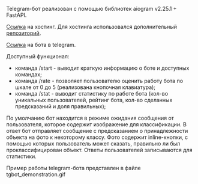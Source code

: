 Telegram-бот реализован с помощью библиотек aiogram v2.25.1 + FastAPI.

[Ссылка](https://test-tgbot-service.onrender.com/) на хостинг. 
Для хостинга использовался дополнительный [репозиторий](ttps://github.com/NickolayD/TG_Bot_Classifier).

[Ссылка](https://web.telegram.org/a/#6944300570) на бота в telegram.

Доступный функционал:
- команда /start - выводит краткую информацию о боте и доступных командах;
- команда /rate - позволяет пользователю оценить работу бота по шкале от 0 до 5 (реализована кнопочная клавиатура);
- команда /stat - выводит статистику по работе бота (кол-во уникальных пользователей, рейтинг бота, кол-во сделанных предсказаний и доля правильных);

По умолчанию бот находится в режиме ожидания сообщения от пользователя, которое содержит изображение для классификации.
В ответ бот отправляет сообщение с предсказанием о принадлежности объекта на фото к некоторому классу.
Фото содержит inline-кнопки, с помощью которых пользователь может сказать, правильно ли был проклассифицирован объект.
Ответы пользователей записываются для статистики.

Пример работы telegram-бота представлен в файле tgbot_demonstration.gif
